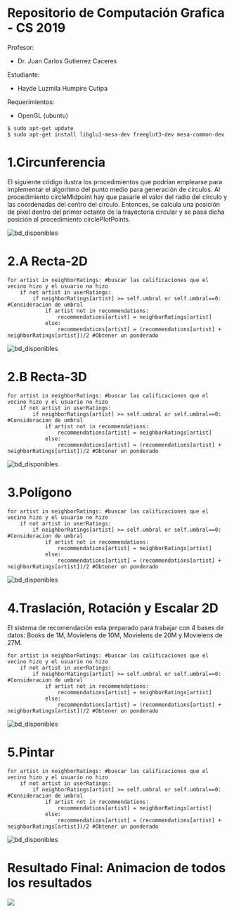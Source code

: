 # Repositorio de Computación Grafica - CS 2019
Profesor: 
- Dr. Juan Carlos Gutierrez Caceres

Estudiante:
- Hayde Luzmila Humpire Cutipa

Requerimientos:
- OpenGL (ubuntu)
```
$ sudo apt-get update
$ sudo apt-get install libglu1-mesa-dev freeglut3-dev mesa-common-dev
```

# 1.Circunferencia
El siguiente código ilustra los procedimientos que podrían emplearse para implementar el
algoritmo del punto medio para generación de círculos. Al procedimiento circleMidpoint hay que pasarle
el valor del radio del círculo y las coordenadas del centro del círculo. Entonces, se calcula una posición de
píxel dentro del primer octante de la trayectoria circular y se pasa dicha posición al procedimiento
circlePlotPoints. 

![bd_disponibles](Imagenes/CircunferenciaMiddlePoint.png)

# 2.A Recta-2D
```
for artist in neighborRatings: #buscar las calificaciones que el vecino hizo y el usuario no hizo
    if not artist in userRatings:
        if neighborRatings[artist] >= self.umbral or self.umbral==0: #Consideracion de umbral
            if artist not in recommendations:
                recommendations[artist] = neighborRatings[artist]
            else:
                recommendations[artist] = (recommendations[artist] + neighborRatings[artist])/2 #Obtener un ponderado

```
![bd_disponibles](Imagenes/LineaMiddlePoint2D.png)

# 2.B Recta-3D
```
for artist in neighborRatings: #buscar las calificaciones que el vecino hizo y el usuario no hizo
    if not artist in userRatings:
        if neighborRatings[artist] >= self.umbral or self.umbral==0: #Consideracion de umbral
            if artist not in recommendations:
                recommendations[artist] = neighborRatings[artist]
            else:
                recommendations[artist] = (recommendations[artist] + neighborRatings[artist])/2 #Obtener un ponderado

```
![bd_disponibles](Imagenes/Linea3D.png)


# 3.Polígono
```
for artist in neighborRatings: #buscar las calificaciones que el vecino hizo y el usuario no hizo
    if not artist in userRatings:
        if neighborRatings[artist] >= self.umbral or self.umbral==0: #Consideracion de umbral
            if artist not in recommendations:
                recommendations[artist] = neighborRatings[artist]
            else:
                recommendations[artist] = (recommendations[artist] + neighborRatings[artist])/2 #Obtener un ponderado

```
![bd_disponibles](Imagenes/PoligonoMiddlePoint.png)

# 4.Traslación, Rotación y Escalar 2D
El sistema de recomendación esta preparado para trabajar con 4 bases de datos: Books de 1M, Movielens de 10M, Movielens de 20M y Movielens de 27M.
```
for artist in neighborRatings: #buscar las calificaciones que el vecino hizo y el usuario no hizo
    if not artist in userRatings:
        if neighborRatings[artist] >= self.umbral or self.umbral==0: #Consideracion de umbral
            if artist not in recommendations:
                recommendations[artist] = neighborRatings[artist]
            else:
                recommendations[artist] = (recommendations[artist] + neighborRatings[artist])/2 #Obtener un ponderado

```
![bd_disponibles](Imagenes/bd_disponibles.PNG)

# 5.Pintar
```
for artist in neighborRatings: #buscar las calificaciones que el vecino hizo y el usuario no hizo
    if not artist in userRatings:
        if neighborRatings[artist] >= self.umbral or self.umbral==0: #Consideracion de umbral
            if artist not in recommendations:
                recommendations[artist] = neighborRatings[artist]
            else:
                recommendations[artist] = (recommendations[artist] + neighborRatings[artist])/2 #Obtener un ponderado

```
![bd_disponibles](Imagenes/PintadoPoligono.png)


# Resultado Final: Animacion de todos los resultados 
![](ejecucion_video.gif)



